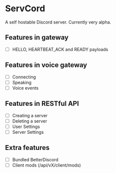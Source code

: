 # ServCord
A self hostable Discord server. Currently very alpha.

## Features in gateway
 - [ ] HELLO, HEARTBEAT_ACK and READY payloads
## Features in voice gateway
 - [ ] Connecting
 - [ ] Speaking
 - [ ] Voice events
## Features in RESTful API
 - [ ] Creating a server
 - [ ] Deleting a server
 - [ ] User Settings
 - [ ] Server Settings
## Extra features
 - [ ] Bundled BetterDiscord
 - [ ] Client mods (/api/vX/client/mods)
